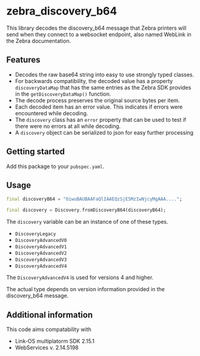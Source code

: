 # zebra_discovery_b64

This library decodes the discovery_b64 message that Zebra printers will send when they connect to a websocket endpoint, also named WebLink in the Zebra documentation.

## Features
- Decodes the raw base64 string into easy to use strongly typed classes.
- For backwards compatibility, the decoded value has a property `discoveryDataMap` that has the same entries as the Zebra SDK provides in the `getDiscoveryDataMap()` function.
- The decode process preserves the original source bytes per item.
- Each decoded item has an error value. This indicates if errors were encountered while decoding.
- The `discovery` class has an `error` property that can be used to test if there were no errors at all while decoding.
- A `discovery` object can be serialized to json for easy further processing

## Getting started
Add this package to your `pubspec.yaml`.

## Usage
```Dart
final discoveryB64 = "OiwuBAUBAAFaQlIAAEQzSjE5MzIwNjcyMgAAA....";

final discovery = Discovery.fromDiscoveryB64(discoveryB64);
```
The `discovery` variable can be an instance of one of these types.
- `DiscoveryLegacy`
- `DiscoveryAdvancedV0`
- `DiscoveryAdvancedV1`
- `DiscoveryAdvancedV2`
- `DiscoveryAdvancedV3`
- `DiscoveryAdvancedV4`

The `DiscoveryAdvancedV4` is used for versions 4 and higher.

The actual type depends on version information provided in the discovery_b64 message.



## Additional information
This code aims compatability with
- Link-OS multiplatorm SDK 2.15.1
- WebServices v. 2.14.5198 